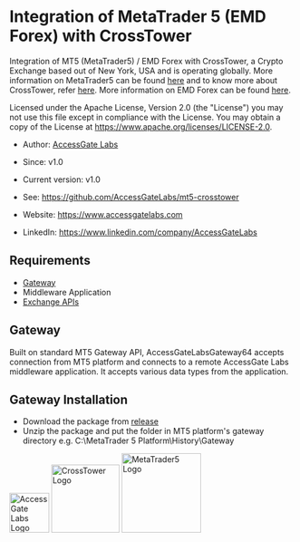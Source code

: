 # Integration of MetaTrader 5 (EMD Forex) with CrossTower
Integration of MT5 (MetaTrader5) / EMD Forex with CrossTower, a Crypto Exchange based out of New York, USA and is operating globally. More information on MetaTrader5 can be found [here](https://www.metatrader5.com/en) and to know more about CrossTower, refer [here](https://crosstower.com). More information on EMD Forex can be found [here](https://www.emdforex.com/).

Licensed under the Apache License, Version 2.0 (the "License") you may not use this file except in compliance with the License. You may obtain a copy of the License at https://www.apache.org/licenses/LICENSE-2.0.

- Author: [AccessGate Labs](https://accessgatelabs.com)
- Since: v1.0
- Current version: v1.0
- See: https://github.com/AccessGateLabs/mt5-crosstower

- Website: https://www.accessgatelabs.com
- LinkedIn: https://www.linkedin.com/company/AccessGateLabs

Requirements
------------

- [Gateway](https://github.com/AccessGateLabs/mt5-crosstower/releases/tag/v1.0)
- Middleware Application
- [Exchange APIs](https://api.global.crosstower.com)

Gateway
---------------------
Built on standard MT5 Gateway API, AccessGateLabsGateway64 accepts connection from MT5 platform and connects to a remote AccessGate Labs middleware application. It accepts various data types from the application.

Gateway Installation
---------------------
- Download the package from [release](https://github.com/AccessGateLabs/mt5-crosstower/releases/tag/v1.0)
- Unzip the package and put the folder in MT5 platform's gateway directory e.g. C:\MetaTrader 5 Platform\History\Gateway

<img src="https://ddq9rurjysv4s.cloudfront.net/logo/logo.svg" alt="AccessGate Labs Logo" width="70px">
<img src="https://crosstower.com/wp-content/themes/crosstower/public/assets/img/svg/logo.svg" alt="CrossTower Logo" width="120px">
<img src="https://www.metatrader5.com/i/metatrader-5-logo.png" alt="MetaTrader5 Logo" width="140px">
